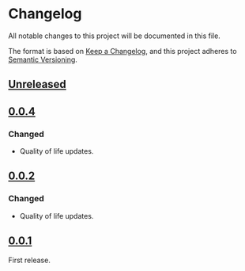 <!-- markdownlint-configure-file {"MD024": { "siblings_only": true } } -->

# Changelog

All notable changes to this project will be documented in this file.

The format is based on [Keep a Changelog](https://keepachangelog.com/en/1.0.0/), and this project
adheres to [Semantic Versioning](https://semver.org/spec/v2.0.0.html).

## [Unreleased]

## [0.0.4]

### Changed

- Quality of life updates.

## [0.0.2]

### Changed

- Quality of life updates.

## [0.0.1]

First release.

[unreleased]: https://github.com/Tatsh/winpbcopy/compare/v0.0.4...HEAD
[0.0.4]: https://github.com/Tatsh/winpbcopy/compare/v0.0.3...v0.0.4
[0.0.2]: https://github.com/Tatsh/winpbcopy/compare/v0.0.1...v0.0.2
[0.0.1]: https://github.com/Tatsh/winpbcopy/releases/tag/v0.0.1
